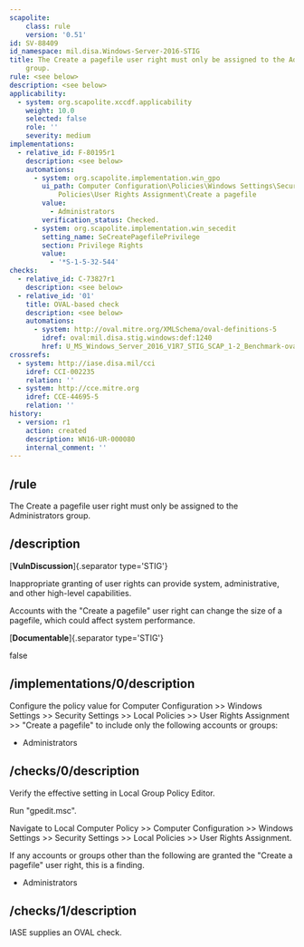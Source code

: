 ```yaml
---
scapolite:
    class: rule
    version: '0.51'
id: SV-88409
id_namespace: mil.disa.Windows-Server-2016-STIG
title: The Create a pagefile user right must only be assigned to the Administrators
    group.
rule: <see below>
description: <see below>
applicability:
  - system: org.scapolite.xccdf.applicability
    weight: 10.0
    selected: false
    role: ''
    severity: medium
implementations:
  - relative_id: F-80195r1
    description: <see below>
    automations:
      - system: org.scapolite.implementation.win_gpo
        ui_path: Computer Configuration\Policies\Windows Settings\Security Settings\Local
            Policies\User Rights Assignment\Create a pagefile
        value:
          - Administrators
        verification_status: Checked.
      - system: org.scapolite.implementation.win_secedit
        setting_name: SeCreatePagefilePrivilege
        section: Privilege Rights
        value:
          - '*S-1-5-32-544'
checks:
  - relative_id: C-73827r1
    description: <see below>
  - relative_id: '01'
    title: OVAL-based check
    description: <see below>
    automations:
      - system: http://oval.mitre.org/XMLSchema/oval-definitions-5
        idref: oval:mil.disa.stig.windows:def:1240
        href: U_MS_Windows_Server_2016_V1R7_STIG_SCAP_1-2_Benchmark-oval.xml
crossrefs:
  - system: http://iase.disa.mil/cci
    idref: CCI-002235
    relation: ''
  - system: http://cce.mitre.org
    idref: CCE-44695-5
    relation: ''
history:
  - version: r1
    action: created
    description: WN16-UR-000080
    internal_comment: ''
---
```



## /rule

The Create a pagefile user right must only be assigned to the Administrators group.

## /description

[**VulnDiscussion**]{.separator type='STIG'}

Inappropriate granting of user rights can provide system, administrative, and other high-level capabilities.

Accounts with the "Create a pagefile" user right can change the size of a pagefile, which could affect system performance.

[**Documentable**]{.separator type='STIG'}

false

## /implementations/0/description

Configure the policy value for Computer Configuration >> Windows Settings >> Security Settings >> Local Policies >> User Rights Assignment >> "Create a pagefile" to include only the following accounts or groups:

- Administrators

## /checks/0/description

Verify the effective setting in Local Group Policy Editor.

Run "gpedit.msc".

Navigate to Local Computer Policy >> Computer Configuration >> Windows Settings >> Security Settings >> Local Policies >> User Rights Assignment.

If any accounts or groups other than the following are granted the "Create a pagefile" user right, this is a finding.

- Administrators

## /checks/1/description

IASE supplies an OVAL check.
